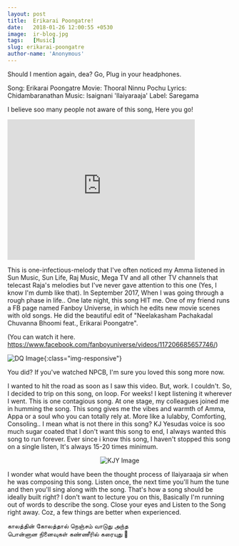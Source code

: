 ```yaml
---
layout: post
title:  Erikarai Poongatre! 
date:   2018-01-26 12:00:55 +0530
image:  ir-blog.jpg
tags:   [Music]
slug: erikarai-poongatre
author-name: 'Anonymous'
---
```


Should I mention again, dea? Go, Plug in your headphones.

Song: Erikarai Poongatre
Movie: Thooral Ninnu Pochu
Lyrics: Chidambaranathan
Music: Isaignani 'Ilaiyaraaja'
Label: Saregama 

I believe soo many people not aware of this song, Here you go!

<iframe width="420" height="315" src="https://www.youtube.com/embed/R7JD2rZ0eD4" frameborder="0" allowfullscreen></iframe>


This is one-infectious-melody that I've often noticed my Amma listened in Sun Music, Sun Life, Raj Music, Mega TV and all other TV channels that telecast Raja's melodies but I've never gave attention to this one (Yes, I know I'm dumb like that). In September 2017, When I was going through a rough phase in life.. One late night, this song HIT me. One of my friend runs a FB page named Fanboy Universe, in which he edits new movie scenes with old songs. He did the beautiful edit of "Neelakasham Pachakadal Chuvanna Bhoomi feat., Erikarai Poongatre". 

(You can watch it here. https://www.facebook.com/fanboyuniverse/videos/117206685657746/)

![DQ Image](https://pattukkaaran.in/img/dq-img.png){:class="img-responsive"}

You did? If you've watched NPCB, I'm sure you loved this song more now.

I wanted to hit the road as soon as I saw this video. But, work. I couldn't. So, I decided to trip on this song, on loop. For weeks! I kept listening it wherever I went. This is one contagious song. At one stage, my colleagues joined me in humming the song. This song gives me the vibes and warmth of Amma, Appa or a soul who you can totally rely at. More like a lulabby, Comforting, Consoling.. I mean what is not there in this song? KJ Yesudas voice is soo much sugar coated that I don't want this song to end, I always wanted this song to run forever. Ever since i know this song, I haven't stopped this song on a single listen, It's always 15-20 times minimum. 

<p style="text-align: center;"><img src="https://pattukkaaran.in/img/kj-img.png" alt="KJY Image" class="img-responsive reveal-in" style="max-width: 300px;"></p>


I wonder what would have been the thought process of Ilaiyaraaja sir when he was composing this song. Listen once, the next time you'll hum the tune and then you'll sing along with the song. That's how a song should be ideally built right? I don't want to lecture you on this, Basically I'm running out of words to describe the song. Close your eyes and Listen to the Song right away. Coz, a few things are better when experienced. 

காலத்தின் கோலத்தால் நெஞ்சம் வாடுது அந்த  
பொன்னான நினைவுகள் கண்ணீரில் கரையுது 🙂
